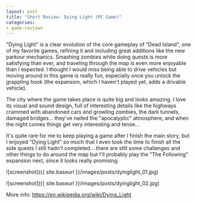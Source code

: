 ```yaml
---
layout: post
title: "Short Review: Dying Light (PC Game)"
categories:
- game-reviews
---
```


<p>"Dying Light" is a clear evolution of the core gameplay of "Dead Island", one of my favorite games, refining it and including great additions like the new parkour mechanics. Smashing zombies while doing quests is more satisfying than ever, and traveling through the map is even more enjoyable than I expected. I thought I would miss being able to drive vehicles but moving around in this game is really fun, especially once you unlock the grappling hook (the expansion, which I haven't played yet, adds a drivable vehicle).</p>

<p>The city where the game takes place is quite big and looks amazing. I love its visual and sound design, full of interesting details like the highways crammed with abandoned cars and growling zombies, the dark tunnels, damaged bridges... they've nailed the "apocalyptic" atmosphere, and when the night comes things get very interesting and tense...</p>

<p>It's quite rare for me to keep playing a game after I finish the main story, but I enjoyed "Dying Light" so much that I even took the time to finish all the side quests I still hadn't completed... there are still some challenges and other things to do around the map but I'll probably play the "The Following" expansion next, since it looks really promising.
</p>


![screenshot]({{ site.baseurl }}/images/posts/dyinglight_01.jpg)

![screenshot]({{ site.baseurl }}/images/posts/dyinglight_02.jpg)


<p>More info: <a href="https://en.wikipedia.org/wiki/Dying_Light">https://en.wikipedia.org/wiki/Dying_Light</a><p>

